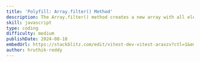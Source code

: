 ```yaml
---
title: 'Polyfill: Array.filter() Method'
description: The Array.filter() method creates a new array with all elements that pass the test implemented by the provided function.
skill: javascript
type: coding
difficulty: medium
publishDate: 2024-08-18
embedUrl: https://stackblitz.com/edit/vitest-dev-vitest-araxzv?ctl=1&embed=1&file=src%2Findex.js&theme=dark
author: hruthik-reddy
---
```

